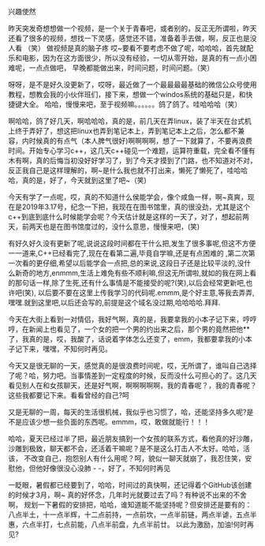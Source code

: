 兴趣使然

昨天突发奇想想做一个视频，是一个关于青春吧，或者别的，反正无所谓啦，昨天还看了很多的视频，想找一下灵感，感觉还不错，准备着手去做，啊，反正也是没人看
（笑）
做视频是真的脑子疼 哎~要看不要考虑不做了呢，哈哈哈，首先就配乐和电影，因为在这方面很少，所以没有经验，一切从零开始，是真的有一点小困难呢，一点点做吧，
早晚都能做出来，时间问题，时间问题。（笑）




呀呀，是不是好久没更新了，哎呀，最近做了一个最最最最基础的微信公众号使用教程，想教会我的小伙伴班们，接下来，想做一个windos系统的基础只是，和快捷键大全。
哈哈，慢慢来吧，至于视频嘛。。。。。。鸽了鸽了。哇哈哈哈（笑）




啊哈哈，鸽了好几天，啊哈哈哈，真的是，前几天在弄linux，装了半天在台式机上终于弄好了，想这把linux也弄到笔记本上，弄到笔记本上之后，怎么都不兼容，内时候真的有点气（本人脾气很好)啊啊啊啊，想了一下就算了，不要再浪费时间。开始专心学习c++，这几天c++碰见一个难题，运算符重载，完全看不懂有木有啊，真的后悔当初没好好学习了，到了今天才摸到了门路，也不知道对不对，反正我自己是这样理解的，啊~是什么我也就不打出来，懒死了懒死了，哇哈哈哈，真的是，好了，今天就到这里了吧~（笑)





今天有学了一点呢，哎，真的不知道什么侯能学会，像个咸鱼一样，啊~真爽，现在是2019年3.17号，纪念一下把，我现在在图书馆里，真的很没劲，尤其是这个c++到底到底什么时候能学会呢？今天估计就是这样的一天了，对了，想起前两天，前两天也是在图书馆度过的，没什么意思，慢慢来吧，(笑)







有好久好久没有更新了呢,说说这段时间都在干什么把,发生了很多事呢,但这不方便一一道来,C++已经看完了,现在在看第二遍,毕竟自学嘛,还是有点困难的
,第二次第一次看的更仔细,希望以后能学会一点把,总的来说,这段日子还是比较平淡的,没什么新奇的地方,enmmm,生活上难免有些不顺利嘛,但这无所谓啦,就如的我在网上看的那句话一样,除了生死,还有什么事情是不能接受的呢?(笑),以后会经常更新吧,也许吧(笑),
以后要不要在这里上传我学习的代码呢.emmm,是个好主意,等我去弄弄,嘿嘿.就到这里吧,以后还会写的,前提是这个域名没过期,哈哈哈哈.拜拜.




今天在大街上看到一对情侣，我好气啊，真的是，我要拿我的小本子记下来，哼哼哼，在新闻上也看见了，一个女的把一个男的约出来之后，那个男的竟然把他**了，我真的是，哎，我酸了，话说着字体怎么还变了，emm，我都要拿我的小本子记下来，嘿嘿，不知何时再见。




今天又是很无聊的一天，感觉真的是很浪费时间呢，哎，无所谓了，谁叫自己选择了呢？哈，努力吧。当事情差到一定程度的时候，反而没什么可担心的了。这几天看见别人在和女孩聊天，还是好气啊，啊啊啊啊啊，我的青春呢？，我的青春呢？这些我都要记下来。看看曾经的自己?呵



又是无聊的一周，每天的生活很机械，我似乎也习惯了，哈，还能坚持多久呢?是不是应该少想一些负面的东西呢。emmm，哎，敢做就能行！！！





哈哈，夏天已经过半了把，最近朋友搞到一个女孩的联系方式，看他真的好沙雕，沙雕到极致，聊天都不会，还活着干嘛呢？是不是这么打击人不太好。哈哈，活该，
不改变自己，抱怨别人有什么用呢？呵，貌似一聊天就崩了，我忍住笑，安慰他，但他好像很没心没肺 - -，好了，不知何时再见



一眨眼，暑假都已经要到了，哈哈，时间过的真快啊，还记得着个GitHub该创建的时候才3月，啊~ 真的好怀念，几年时光就要过去了吗？有种说不出来的不舍啊，
规划一下暑假的安排把，哈哈，谁知道能不能坚持呢？但安排还是要有的：
八点半土，十一点半辉，十二点前持，一点前坎，一点半前链，两点半谑，五点半惠，六点半打，七点前能，八点半前盘，九点半前廿。
以此为激励，加油!何时再见?
